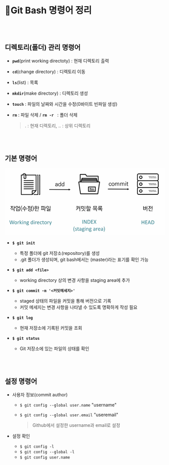# 📝Git Bash 명령어 정리

<br/><br/>

## 디렉토리(폴더) 관리 명령어

- **`pwd`**(print working directoty) : 현재 디렉토리 출력

- **`cd`**(change directory) : 디렉토리 이동

- **`ls`**(list) : 목록

- **`mkdir`**(make directory) : 디렉토리 생성

- **`touch`** : 파일의 날짜와 시간을 수정(0바이트 빈파일 생성)

- **`rm`** : 파일 삭제 / **`rm -r `** : 폴더 삭제

  > . : 현재 디렉토리, .. : 상위 디렉토리

<br/><br/>

## 기본 명령어

![image-20220706232045741](git_bash_command.assets/image-20220706232045741.png)

- **`$ git init`**
  - 특정 폴더에 git 저장소(repository)를 생성
  - .git 폴더가 생성되며, git bash에서는 (master)라는 표기를 확인 가능

- **`$ git add <file>`**
  - working directory 상의 변경 사항을 staging area에 추가
- **`$ git commit -m '<커밋메세지>'`**
  - staged 상태의 파일을 커밋을 통해 버전으로 기록
  - 커밋 메세지는 변경 사항을 나타낼 수 있도록 명확하게 작성 필요

- **`$ git log`**
  - 현재 저장소에 기록된 커밋을 조회
- **`$ git status`** 
  - Git 저장소에 있는 파일의 상태를 확인

<br/><br/>

## 설정 명령어

- 사용자 정보(commit author)

  - `$ git config --global user.name` "username"

  - `$ git config --global user.email` "useremail"

    > Github에서 설정한 username과 email로 설정

- 설정 확인
  - `$ git config -l`
  - `$ git config --global -l`
  - `$ git config user.name`